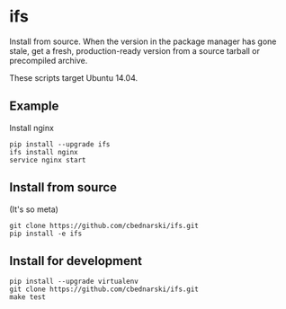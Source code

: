 # ifs

Install from source. When the version in the package manager has gone stale, get a fresh, production-ready version from a source tarball or precompiled archive.

These scripts target Ubuntu 14.04.

## Example

Install nginx

    pip install --upgrade ifs
    ifs install nginx
    service nginx start

## Install from source

(It's so meta)

    git clone https://github.com/cbednarski/ifs.git
    pip install -e ifs

## Install for development

    pip install --upgrade virtualenv
    git clone https://github.com/cbednarski/ifs.git
    make test
